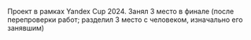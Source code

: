 Проект в рамках Yandex Cup 2024. Занял 3 место в финале (после перепроверки работ; разделил 3 место с человеком, изначально его занявшим)
